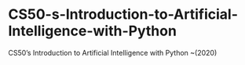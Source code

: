 # CS50-s-Introduction-to-Artificial-Intelligence-with-Python
CS50’s Introduction to Artificial Intelligence with Python
~(2020)

